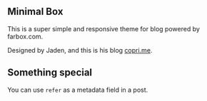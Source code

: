 ## Minimal Box

This is a super simple and responsive theme for blog powered by farbox.com.

Designed by Jaden, and this is his blog [copri.me](http:/copri.me).

## Something special

You can use `refer` as a metadata field in a post.